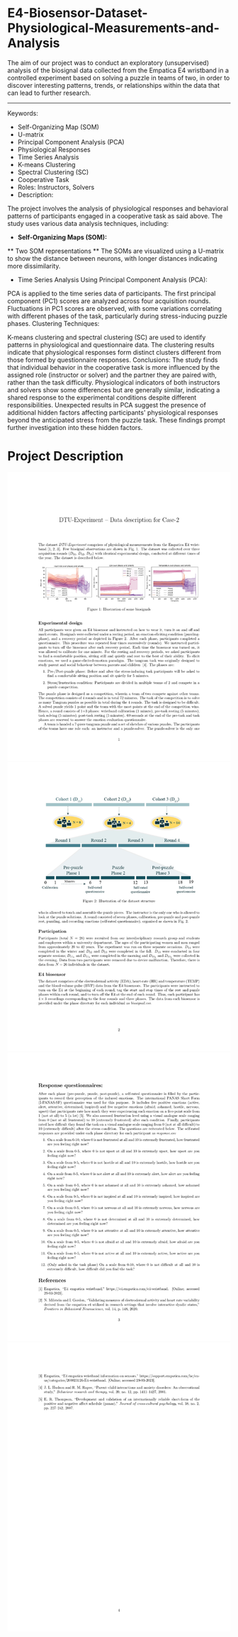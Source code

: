 # E4-Biosensor-Dataset-Physiological-Measurements-and-Analysis
The aim of our project was to conduct an exploratory (unsupervised) analysis of the biosignal data collected from the Empatica E4 wristband in a controlled experiment based on solving a puzzle in teams of two, in order to discover interesting patterns, trends, or relationships within the data that can lead to further research.

-------------------------------------
Keywords:
* Self-Organizing Map (SOM)
* U-matrix
* Principal Component Analysis (PCA)
* Physiological Responses
* Time Series Analysis
* K-means Clustering
* Spectral Clustering (SC)
* Cooperative Task
* Roles: Instructors, Solvers
* Description:

The project involves the analysis of physiological responses and behavioral patterns of participants engaged in a cooperative task as said above. The study uses various data analysis techniques, including:

- **Self-Organizing Maps (SOM):**

** Two SOM representations
** The SOMs are visualized using a U-matrix to show the distance between neurons, with longer distances indicating more dissimilarity.

* Time Series Analysis Using Principal Component Analysis (PCA):

PCA is applied to the time series data of participants.
The first principal component (PC1) scores are analyzed across four acquisition rounds.
Fluctuations in PC1 scores are observed, with some variations correlating with different phases of the task, particularly during stress-inducing puzzle phases.
Clustering Techniques:

K-means clustering and spectral clustering (SC) are used to identify patterns in physiological and questionnaire data.
The clustering results indicate that physiological responses form distinct clusters different from those formed by questionnaire responses.
Conclusions:
The study finds that individual behavior in the cooperative task is more influenced by the assigned role (instructor or solver) and the partner they are paired with, rather than the task difficulty.
Physiological indicators of both instructors and solvers show some differences but are generally similar, indicating a shared response to the experimental conditions despite different responsibilities.
Unexpected results in PCA suggest the presence of additional hidden factors affecting participants' physiological responses beyond the anticipated stress from the puzzle task. These findings prompt further investigation into these hidden factors.







# Project Description

![Page 1](images/case2_data_description_page-0001.jpg)
![Page 2](images/case2_data_description_page-0002.jpg)
![Page 3](images/case2_data_description_page-0003.jpg)
![Page 4](images/case2_data_description_page-0004.jpg)
